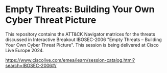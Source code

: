 # Empty Threats: Building Your Own Cyber Threat Picture

This repository contains the ATT&CK Navigator matrices for the threats discussed in Interactive Breakout IBOSEC-2006 "Empty Threats – Building Your Own Cyber Threat Picture". This session is being delivered at Cisco Live Europe 2024.

https://www.ciscolive.com/emea/learn/session-catalog.html?search=IBOSEC-2006#/
